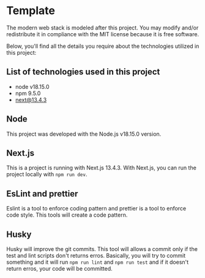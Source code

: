 # Template

The modern web stack is modeled after this project. You may modify and/or redistribute it in compliance with the MIT license because it is free software.

Below, you'll find all the details you require about the technologies utilized in this project:

## List of technologies used in this project

- node v18.15.0
- npm 9.5.0
- next@13.4.3

## Node
This project was developed with the Node.js v18.15.0 version.

## Next.js
This is a project is running with Next.js 13.4.3. With Next.js, you can run the project locally with ```npm run dev```.

## EsLint and prettier
Eslint is a tool to enforce coding pattern and prettier is a tool to enforce code style. This tools will create a code pattern.

## Husky
Husky will improve the git commits. This tool will allows a commit only if the test and lint scripts don't returns erros. Basically, you will try to commit something and it will run ```npm run lint``` and ```npm run test``` and if it doesn't return erros, your code will be committed.